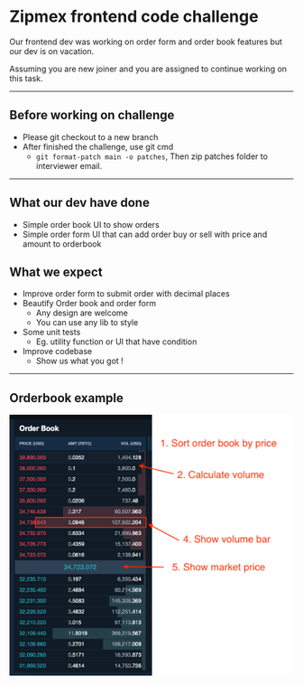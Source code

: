  # Zipmex frontend code challenge

Our frontend dev was working on order form and order book features but our dev is on vacation.

Assuming you are new joiner and you are assigned to continue working on this task.

---
## Before working on challenge
- Please git checkout to a new branch
- After finished the challenge, use git cmd
  - `git format-patch main -o patches`, Then zip patches folder to interviewer email.
---

## What our dev have done
- Simple order book UI to show orders
- Simple order form UI that can add order buy or sell with price and amount to orderbook

## What we expect
- Improve order form to submit order with decimal places
- Beautify Order book and order form
  - Any design are welcome
  - You can use any lib to style
- Some unit tests
  - Eg. utility function or UI that have condition
- Improve codebase
  - Show us what you got !

---
## Orderbook example

![Order book](./orderbook.png)


